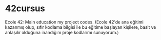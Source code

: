 # 42cursus
Ecole 42: Main education my project codes.
(Ecole 42'de ana eğitimi kazanmış olup, sıfır kodlama bilgisi ile bu eğitime başlayan kişilere, basit ve anlaşılır olduğuna inandığım proje kodlarımı sunuyorum.)
